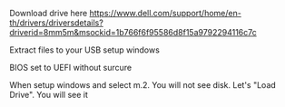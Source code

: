 Download drive here
https://www.dell.com/support/home/en-th/drivers/driversdetails?driverid=8mm5m&msockid=1b766f6f95586d8f15a9792294116c7c

Extract files to your USB setup windows

BIOS set to UEFI without surcure

When setup windows and select m.2. You will not see disk. Let's "Load Drive".
You will see it
